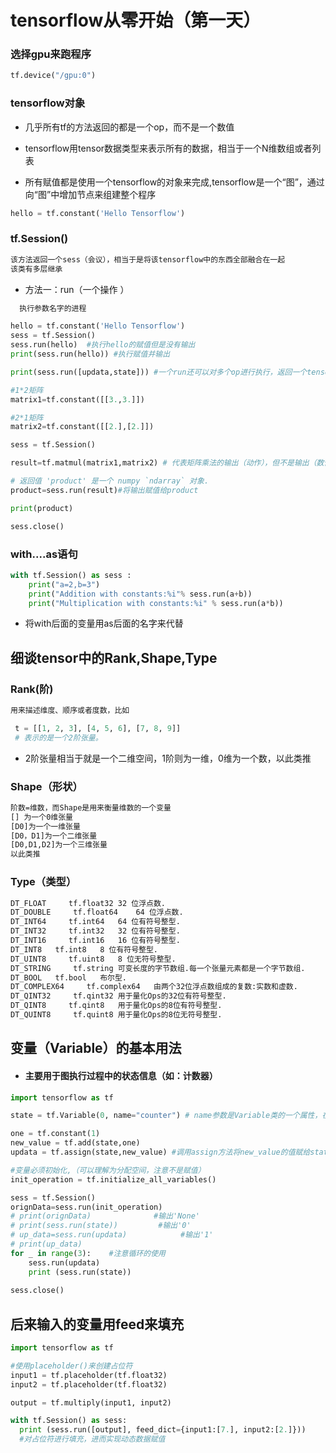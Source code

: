 # tensorflow从零开始（第一天）

### 选择gpu来跑程序

```python
tf.device("/gpu:0")
```
### tensorflow对象

* 几乎所有tf的方法返回的都是一个op，而不是一个数值

* tensorflow用tensor数据类型来表示所有的数据，相当于一个N维数组或者列表

* 所有赋值都是使用一个tensorflow的对象来完成,tensorflow是一个“图”，通过向“图”中增加节点来组建整个程序

```python
hello = tf.constant('Hello Tensorflow')
```

### tf.Session()

```txt
该方法返回一个sess（会议），相当于是将该tensorflow中的东西全部融合在一起
该类有多层继承
```
* 方法一：run（一个操作 ）

```txt
  执行参数名字的进程
```
```python
hello = tf.constant('Hello Tensorflow')
sess = tf.Session()
sess.run(hello)  #执行hello的赋值但是没有输出
print(sess.run(hello)) #执行赋值并输出
```
```python
print(sess.run([updata,state])) #一个run还可以对多个op进行执行，返回一个tensor
```
```python
#1*2矩阵
matrix1=tf.constant([[3.,3.]])

#2*1矩阵
matrix2=tf.constant([[2.],[2.]])

sess = tf.Session()

result=tf.matmul(matrix1,matrix2) # 代表矩阵乘法的输出（动作），但不是输出（数值）

# 返回值 'product' 是一个 numpy `ndarray` 对象.
product=sess.run(result)#将输出赋值给product

print(product)

sess.close()
```

### with....as语句

```python
with tf.Session() as sess :
    print("a=2,b=3")
    print("Addition with constants:%i"% sess.run(a+b))
    print("Multiplication with constants:%i" % sess.run(a*b))
```
* 将with后面的变量用as后面的名字来代替


## 细谈tensor中的Rank,Shape,Type

### Rank(阶)

 ```txt
用来描述维度、顺序或者度数，比如
```

```python
 t = [[1, 2, 3], [4, 5, 6], [7, 8, 9]]
 # 表示的是一个2阶张量。
 ```
 
 * 2阶张量相当于就是一个二维空间，1阶则为一维，0维为一个数，以此类推

### Shape（形状）

 ```txt
阶数=维数，而Shape是用来衡量维数的一个变量
[] 为一个0维张量
[D0]为一个一维张量
[D0，D1]为一个二维张量
[D0,D1,D2]为一个三维张量
以此类推
 ```

 ### Type（类型）

 ```txt
DT_FLOAT	 tf.float32	32 位浮点数.
DT_DOUBLE	  tf.float64	64 位浮点数.
DT_INT64	 tf.int64	64 位有符号整型.
DT_INT32	 tf.int32	32 位有符号整型.
DT_INT16	 tf.int16	16 位有符号整型.
DT_INT8	  tf.int8	8 位有符号整型.
DT_UINT8	 tf.uint8	8 位无符号整型.
DT_STRING	  tf.string	可变长度的字节数组.每一个张量元素都是一个字节数组.
DT_BOOL	  tf.bool	布尔型.
DT_COMPLEX64	 tf.complex64	由两个32位浮点数组成的复数:实数和虚数.
DT_QINT32	  tf.qint32	用于量化Ops的32位有符号整型.
DT_QINT8	 tf.qint8	用于量化Ops的8位有符号整型.
DT_QUINT8	  tf.quint8	用于量化Ops的8位无符号整型.
```
## 变量（Variable）的基本用法

* #### 主要用于图执行过程中的状态信息（如：计数器）

```python
import tensorflow as tf

state = tf.Variable(0, name="counter") # name参数是Variable类的一个属性，在这儿可以调用state.name()得知该属性的值

one = tf.constant(1)
new_value = tf.add(state,one)
updata = tf.assign(state,new_value) #调用assign方法将new_value的值赋给state，updata为该op的“名字”

#变量必须初始化,（可以理解为分配空间，注意不是赋值）
init_operation = tf.initialize_all_variables()

sess = tf.Session()
orignData=sess.run(init_operation)
# print(orignData)              #输出'None'
# print(sess.run(state))         #输出'0'
# up_data=sess.run(updata)            #输出'1'
# print(up_data)
for _ in range(3):    #注意循环的使用
    sess.run(updata)
    print (sess.run(state))
    
sess.close()

```

## 后来输入的变量用feed来填充

```python
import tensorflow as tf

#使用placeholder()来创建占位符
input1 = tf.placeholder(tf.float32)
input2 = tf.placeholder(tf.float32)

output = tf.multiply(input1, input2)

with tf.Session() as sess:
  print (sess.run([output], feed_dict={input1:[7.], input2:[2.]}))
  #对占位符进行填充，进而实现动态数据赋值
```
